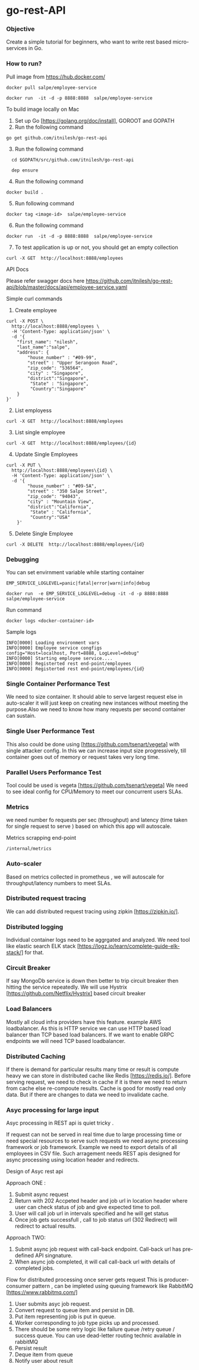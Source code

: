 # go-rest-API

### Objective

Create a simple tutorial for beginners,  who want to write rest based micro-services in Go. 

### How to run?

Pull image from https://hub.docker.com/

~~~
docker pull salpe/employee-service

docker run  -it -d -p 8888:8888  salpe/employee-service

~~~

To build image locally on Mac

1. Set up Go [https://golang.org/doc/install],  GOROOT and GOPATH
2. Run the following command
~~~
go get github.com/itnilesh/go-rest-api

~~~

3.  Run the following command
  ~~~
    cd $GOPATH/src/github.com/itnilesh/go-rest-api 
    
    dep ensure 
   ~~~
4.  Run the following command
  ~~~
  docker build . 
  ~~~
5. Run following command
~~~~
docker tag <image-id>  salpe/employee-service
~~~~

6. Run the following command
~~~ 
docker run  -it -d -p 8888:8888  salpe/employee-service 
~~~
7. To test application is up or not, you should get an empty collection
~~~
curl -X GET  http://localhost:8888/employees 
~~~


API Docs 

Please refer swagger docs here 
https://github.com/itnilesh/go-rest-api/blob/master/docs/api/employee-service.yaml

Simple curl commands 

1. Create employee 
~~~
curl -X POST \
  http://localhost:8888/employees \
  -H 'Content-Type: application/json' \
  -d '{
    "first_name": "nilesh",
    "last_name":"salpe",
    "address": {
        "house_number" : "#09-99",
        "street" : "Upper Serangoon Road",
        "zip_code": "536564",
        "city" : "Singapore",
        "district":"Singapore",
         "State" : "Singapore",
         "Country":"Singapore"
    }
}'
~~~
2. List employess 

~~~
curl -X GET  http://localhost:8888/employees 
~~~

3.  List single employee

~~~
curl -X GET  http://localhost:8888/employees/{id}
~~~


4. Update Single  Employees

~~~
curl -X PUT \
  http://localhost:8888/employees\{id} \
  -H 'Content-Type: application/json' \
  -d '{
        "house_number" : "#09-5A",
        "street" : "350 Salpe Street",
        "zip_code": "94043",
        "city" : "Mountain View",
        "district":"California",
         "State" : "California",
         "Country":"USA"
    }'
~~~

5. Delete Single Employee 
~~~
curl -X DELETE  http://localhost:8888/employees/{id}
~~~

### Debugging 

You can set envirnment variable while starting container 
~~~
EMP_SERVICE_LOGLEVEL=panic|fatal|error|warn|info|debug
~~~

~~~
docker run  -e EMP_SERVICE_LOGLEVEL=debug -it -d -p 8888:8888  salpe/employee-service
~~~

Run command 
~~~
docker logs <docker-container-id>
~~~
Sample logs 
~~~
INFO[0000] Loading environment vars
INFO[0000] Employee service congfigs                     config="Host=localhost, Port=8888, LogLevel=debug"
INFO[0000] Starting employee service....
INFO[0000] Registerted rest end-point/employees
INFO[0000] Registerted rest end-point/employees/{id}
~~~


### Single Container Performance Test 
We need to size container. It should able to serve largest request else in auto-scaler it will just keep on creating new instances without meeting the purpose.Also we need to know how many requests per second container can sustain.

### Single User Performance Test
 This also could be done using [https://github.com/tsenart/vegeta] with single attacker config.
 In this we can increase input size progressively, till container goes out of memory or request takes very long time.

### Parallel Users Performance Test
Tool could be used is vegeta [https://github.com/tsenart/vegeta]
We need to see ideal config for CPU/Memory to meet our concurrent users SLAs.



### Metrics 
we need number fo requests per sec (throughput) and latency (time taken for single request to serve ) based on which this app will autoscale.

Metrics scrapping  end-point

~~~
/internal/metrics
~~~

### Auto-scaler 
Based on metrics collected in prometheus , we will autoscale for throughput/latency numbers to meet SLAs.


### Distributed request tracing
We can add distributed request tracing using zipkin [https://zipkin.io/].


### Distributed logging 
Individual container logs need to be aggrgated and analyzed. We need tool like elastic search ELK stack [https://logz.io/learn/complete-guide-elk-stack/] for that.


### Circuit Breaker 
If say MongoDb service is down then better to trip circuit breaker then hitting the service repeatedly.
We will use Hystrix [https://github.com/Netflix/Hystrix] based circuit breaker 

### Load Balancers 
Mostly all cloud infra providers have this feature. example AWS loadbalancer. As this is HTTP service we can use HTTP based load balancer than TCP based load balancers. If we want to enable GRPC endpoints we will need TCP based loadbalancer.

### Distributed Caching 
If there is demand for particular results many time or result is compute heavy we can store in distributed cache like Redis [https://redis.io/]. Before serving request, we need to check in cache if it is there we need to return from cache else re-compoute results.
Cache is good for mostly read only data. But if there are changes to data we need to invalidate cache.

### Asyc processing for large input 
Asyc processing in REST api is quiet tricky .

If request can not be served in real time due to large processing time or need special resources to serve such requests we need async processing framework or job framework. Example we need to export details of all employees in CSV file.
Such arragement needs REST apis designed for async processing using location header and redirects.

Design of Asyc rest api 

Approach ONE :

1. Submit async request 
2. Return with 202 Accpeted header and  job url in location header where user can check status of job and give expected time to poll.
3. User will call job url in intervals specified and he will get status 
4. Once job gets successfull , call to job status url (302 Redirect) will redirect to actual results.

Approach TWO:

1. Submit async job request with call-back endpoint. Call-back url has pre-defined API singnature.
2. When async job completed, it will call call-back url with details of completed jobs.


Flow for distributed processing once server gets request 
This is producer-consumer pattern , can be impleted using queuing framework like RabbitMQ [https://www.rabbitmq.com/]

1. User submits asyc job request.
2. Convert request to queue item and persist in DB.
3. Put item representing job is put in queue.
4. Worker corresponding to job type picks up and processed.
5. There should be some retry logic like failure queue /retry queue / success queue. You can use dead-letter routing technic available in rabbitMQ
6. Persist result
7. Deque item from queue
8. Notify user about result 























